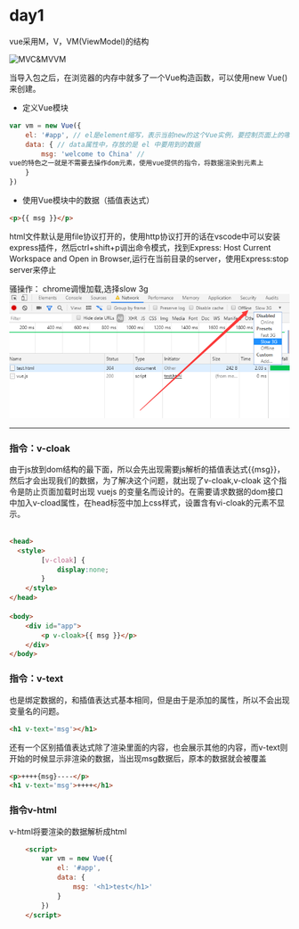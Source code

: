 # day1

vue采用M，V，VM(ViewModel)的结构

![MVC&MVVM](/images/MVC和MVVM.png)

当导入包之后，在浏览器的内存中就多了一个Vue构造函数，可以使用new Vue()来创建。

- 定义Vue模块
``` javascript
var vm = new Vue({
    el: '#app', // el是element缩写，表示当前new的这个Vue实例，要控制页面上的哪个区域(dom元素)
    data: { // data属性中，存放的是 el 中要用到的数据
        msg: 'welcome to China' // 
vue的特色之一就是不需要去操作dom元素，使用vue提供的指令，将数据渲染到元素上
    }
})
```
- 使用Vue模块中的数据（插值表达式）

```html
<p>{{ msg }}</p>
```

html文件默认是用file协议打开的，使用http协议打开的话在vscode中可以安装express插件，然后ctrl+shift+p调出命令模式，找到Express: Host Current Workspace and Open in Browser,运行在当前目录的server，使用Express:stop server来停止

骚操作：
chrome调慢加载,选择slow 3g
![慢动作](/images/SetSlow3g.png)

***
###  指令：v-cloak

由于js放到dom结构的最下面，所以会先出现需要js解析的插值表达式{{msg}}，然后才会出现我们的数据，为了解决这个问题，就出现了v-cloak,v-cloak 这个指令是防止页面加载时出现 vuejs 的变量名而设计的。在需要请求数据的dom接口中加入v-cload属性，在head标签中加上css样式，设置含有vi-cloak的元素不显示。

``` html

<head>
  <style>
        [v-cloak] {
            display:none;
        }
    </style>
</head>

<body>
    <div id="app">
        <p v-cloak>{{ msg }}</p>
    </div>
</body>
```

### 指令：v-text
也是绑定数据的，和插值表达式基本相同，但是由于是添加的属性，所以不会出现变量名的问题。
```html
<h1 v-text='msg'></h1>
```
还有一个区别插值表达式除了渲染里面的内容，也会展示其他的内容，而v-text则开始的时候显示非渲染的数据，当出现msg数据后，原本的数据就会被覆盖

```html
<p>++++{msg}----</p>
<h1 v-text='msg'>++++</h1>
```

### 指令v-html
v-html将要渲染的数据解析成html
``` html
    <script>
        var vm = new Vue({
            el: '#app',
            data: {
                msg: '<h1>test</h1>'
            }
        })
    </script>
```

